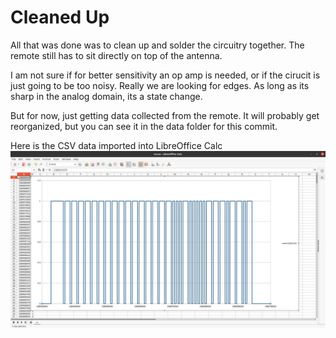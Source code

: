 # Cleaned Up

All that was done was to clean up and solder the circuitry together.  The remote still has to sit directly on top of the antenna.

I am not sure if for better sensitivity an op amp is needed, or if the cirucit is just going to be too noisy.  Really we are looking for edges.  As long as its sharp in the analog domain, its a state change.

But for now, just getting data collected from the remote.  It will probably get reorganized, but you can see it in the data folder for this commit.

Here is the CSV data imported into LibreOffice Calc
![csv data](./images/csv_data.jpg)
